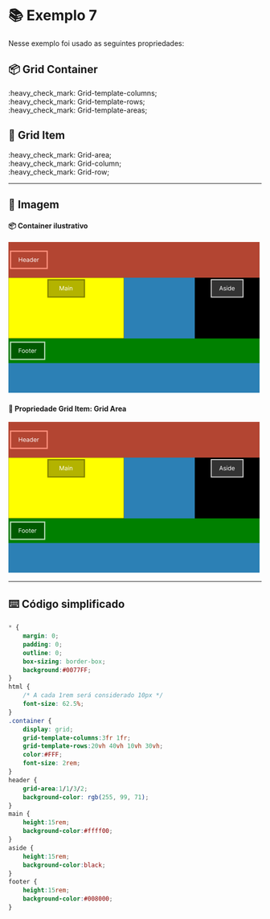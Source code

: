 # :books: Exemplo 7

<p>Nesse exemplo foi usado as seguintes propriedades:</p>

## :package: Grid Container
<p>    
    :heavy_check_mark: Grid-template-columns;<br>
    :heavy_check_mark: Grid-template-rows;<br>                 
    :heavy_check_mark: Grid-template-areas;<br>          
</p>

## :pencil: Grid Item

<p>     
    :heavy_check_mark: Grid-area;<br>                 
    :heavy_check_mark: Grid-column;<br>    
    :heavy_check_mark: Grid-row;<br>    
</p>

---

## :art: Imagem 

#### :package: Container ilustrativo

<img alt="container" src="./../img/img-ex-7.png">

#### :pencil: Propriedade Grid Item: Grid Area

<img alt="container" src="./../img/img-ex-7.png">


---

## :keyboard: Código simplificado

```css
* {
    margin: 0;
    padding: 0;
    outline: 0;
    box-sizing: border-box;
    background:#0077FF;    
}
html {
    /* A cada 1rem será considerado 10px */
    font-size: 62.5%;
}
.container {
    display: grid;
    grid-template-columns:3fr 1fr;
    grid-template-rows:20vh 40vh 10vh 30vh;   
    color:#FFF;
    font-size: 2rem;
}
header {
    grid-area:1/1/3/2;
    background-color: rgb(255, 99, 71);          
}
main {
    height:15rem;    
    background-color:#ffff00;    
}
aside {
    height:15rem;
    background-color:black;    
}
footer {     
    height:15rem;
    background-color:#008000;
}
    
```